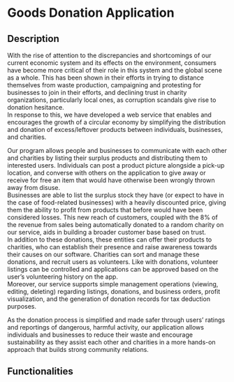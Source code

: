 # Goods Donation Application
## Description
With the rise of attention to the discrepancies and shortcomings of our current economic system and its effects on the environment, consumers have become more critical of their role in this system and the global scene as a whole. This has been shown in their efforts in trying to distance themselves from waste production, campaigning and protesting for businesses to join in their efforts, and declining trust in charity organizations, particularly local ones, as corruption scandals give rise to donation hesitance. <br />
In response to this, we have developed a web service that enables and encourages the growth of a circular economy by simplifying the distribution and donation of excess/leftover products between individuals, businesses, and charities.

Our program allows people and businesses to communicate with each other and charities by listing their surplus products and distributing them to interested users. Individuals can post a product picture alongside a pick-up location, and converse with others on the application to give away or receive for free an item that would have otherwise been wrongly thrown away from disuse. <br />
Businesses are able to list the surplus stock they have (or expect to have in the case of food-related businesses) with a heavily discounted price, giving them the ability to profit from products that before would have been considered losses. This new reach of customers, coupled with the 8% of the revenue from sales being automatically donated to a random charity on our service, aids in building a broader customer base based on trust. <br />
In addition to these donations, these entities can offer their products to charities, who can establish their presence and raise awareness towards their causes on our software. Charities can sort and manage these donations, and recruit users as volunteers. Like with donations, volunteer listings can be controlled and applications can be approved based on the user’s volunteering history on the app. <br />
Moreover, our service supports simple management operations (viewing, editing, deleting) regarding listings, donations, and business orders, profit visualization, and the generation of donation records for tax deduction purposes.

As the donation process is simplified and made safer through users’ ratings and reportings of dangerous, harmful activity, our application allows individuals and businesses to reduce their waste and encourage sustainability as they assist each other and charities in a more hands-on approach that builds strong community relations.

## Functionalities
